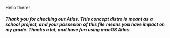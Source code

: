 Hello there!

##### Thank you for checking out Atlas. This concept distro is meant as a school project, and your possesion of this file means you have impact on my grade. Thanks a lot, and have fun using macOS Atlas
